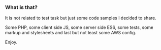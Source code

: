 ### What is that?

It is not related to test task but just some code samples I decided to share. 

Some PHP, some client side JS, some server side ES6, some tests, some markup and stylesheets and last but not least some AWS config.
 
Enjoy. 